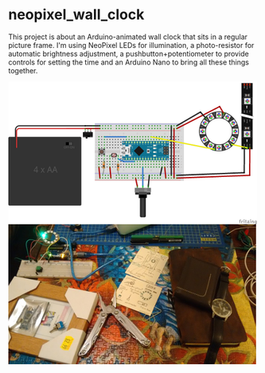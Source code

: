 # neopixel_wall_clock

This project is about an Arduino-animated wall clock that sits in a regular picture frame. I'm using NeoPixel LEDs for illumination, a photo-resistor for automatic brightness adjustment, a pushbutton+potentiometer to provide controls for setting the time and an Arduino Nano to bring all these things together.

<img align="center" src="https://raw.githubusercontent.com/bmagyar/neopixel_wall_clock/master/pics/neopixel_wall_clock_bb_merged.png" />
